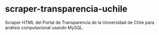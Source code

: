# scraper-transparencia-uchile
Scraper HTML del Portal de Transparencia de la Universidad de Chile para análisis computacional usando MySQL.
